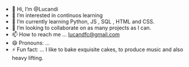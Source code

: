 - 👋 Hi, I’m @Lucandi
- 👀 I’m interested in continuos learning
- 🌱 I’m currently learning Python, JS , SQL , HTML and CSS.
- 💞️ I’m looking to collaborate on as many projects as I can.
- 📫 How to reach me ... lucandfc@gmail.com
- 😄 Pronouns: ...
- ⚡ Fun fact: ... I like to bake exquisite cakes, to produce music and also heavy lifting.

<!---
Lucandi/Lucandi is a ✨ special ✨ repository because its `README.md` (this file) appears on your GitHub profile.
You can click the Preview link to take a look at your changes.
--->
